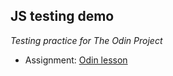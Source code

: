 ## JS testing demo

_Testing practice for The Odin Project_

- Assignment: [Odin lesson](https://www.theodinproject.com/lessons/node-path-javascript-testing-practice)
